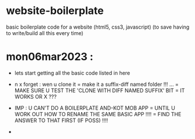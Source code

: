 # website-boilerplate
basic boilerplate code for a website (html5, css3, javascript) (to save having to write/build all this every time)

# mon06mar2023 :
- lets start getting all the basic code listed in here

- n x forget : wen u clone it = make it a suffix-diff named folder !!! ...
= MAKE SURE U TEST THE 'CLONE WITH DIFF NAMED SUFFIX' BIT = IT WORKS OR X ???

- IMP : U CAN'T DO A BOILERPLATE AND-KOT MOB APP = UNTIL U WORK OUT HOW TO RENAME THE SAME BASIC APP !!!!
= FIND THE ANSWER TO THAT FIRST (IF POSS) !!!!

- 